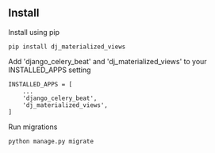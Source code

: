 ## Install

Install using pip
```
pip install dj_materialized_views 
```

Add 'django_celery_beat' and 'dj_materialized_views' to your INSTALLED_APPS setting
```
INSTALLED_APPS = [
    ...
    'django_celery_beat',
    'dj_materialized_views',
]
```

Run migrations
```
python manage.py migrate
```